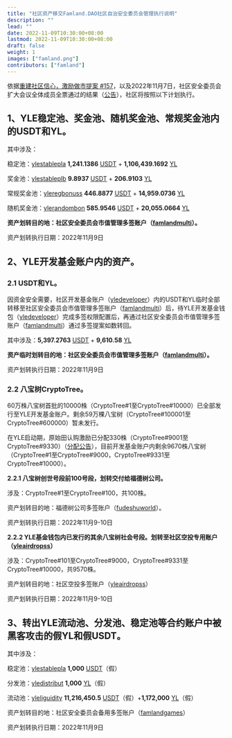 ```yaml
---
title: "社区资产移交Famland.DAO社区自治安全委员会管理执行说明"
description: ""
lead: ""
date: 2022-11-09T10:30:00+08:00
lastmod: 2022-11-09T10:30:00+08:00
draft: false
weight: 1
images: ["famland.png"]
contributors: ["famland"]
---
```


依据[重建社区信心，激励做市提案 #157](https://github.com/famland/website/discussions/157)，以及2022年11月7日，社区安全委员会扩大会议全体成员全票通过的结果（[公告](https://www.famland.world/blog/2022-11-7/)），社区将按照以下计划执行。

## 1、YLE稳定池、奖金池、随机奖金池、常规奖金池内的USDT和YL。

其中涉及：

稳定池：[ylestablepla](https://bloks.io/account/ylestablepla)   **1,241.1386** [USDT](https://bloks.io/tokens/USDT-eos-tethertether) + **1,106,439.1692** [YL](https://bloks.io/tokens/YL-eos-ylecontracts)

奖金池：[ylestableplb](https://bloks.io/account/ylestableplb)  **9.8937** [USDT](https://bloks.io/tokens/USDT-eos-tethertether) +  **206.9103** [YL](https://bloks.io/tokens/YL-eos-ylecontracts)

常规奖金池：[yleregbonuss](https://bloks.io/account/yleregbonuss)  **446.8877** [USDT](https://bloks.io/tokens/USDT-eos-tethertether) + **14,959.0736** [YL](https://bloks.io/tokens/YL-eos-ylecontracts)

随机奖金池：[ylerandombon](https://bloks.io/account/ylerandombon)  **585.9546** [USDT](https://bloks.io/tokens/USDT-eos-tethertether) + **20,055.0664** [YL](https://bloks.io/tokens/YL-eos-ylecontracts)

**资产划转目的地：社区安全委员会市值管理多签账户（[famlandmulti](https://bloks.io/account/famlandmulti#keys)）。**

资产划转执行日期：2022年11月9日

## 2、YLE开发基金账户内的资产。

### 2.1 USDT和YL。

因资金安全需要，社区开发基金账户（[yledeveloper](https://bloks.io/account/yledeveloper)）内的USDT和YL临时全部转移至社区安全委员会市值管理多签账户（[famlandmulti](https://bloks.io/account/famlandmulti#keys)）后，待YLE开发基金钱包（[yledeveloper](https://bloks.io/account/yledeveloper)）完成多签权限配置后，再通过社区安全委员会市值管理多签账户（[famlandmulti](https://bloks.io/account/famlandmulti#keys)）通过多签提案如数转回。

其中涉及：**5,397.2763** [USDT](https://bloks.io/tokens/USDT-eos-tethertether) + **9,610.58** [YL](https://bloks.io/tokens/YL-eos-ylecontracts)

**资产临时划转目的地：社区安全委员会市值管理多签账户（[famlandmulti](https://bloks.io/account/famlandmulti#keys)）。**

资产划转执行日期：2022年11月9日

### 2.2 八宝树CryptoTree。

60万株八宝树首批的10000株（CryptoTree#1至CryptoTree#10000）已全部发行至YLE开发基金账户。剩余59万棵八宝树（CryptoTree#100001至CryptoTree#600000）暂未发行。

在YLE启动期，原始田认购激励已分配330株（CryptoTree#9001至CryptoTree#9330）（[分配公告](https://www.famland.world/blog/page/2/)），目前开发基金账户内剩余9670株八宝树（CryptoTree#1至CryptoTree#9000，CryptoTree#9331至CryptoTree#10000）。

**2.2.1 八宝树创世号段前100号段，划转交付给福德树公司。**

涉及：CryptoTree#1至CryptoTree#100，共100株。

资产划转目的地：福德树公司多签账户（[fudeshuworld](https://bloks.io/account/fudeshuworld)）。

资产划转执行日期：2022年11月9-10日

**2.2.2 YLE基金钱包内已发行的其余八宝树社会号段。划转至社区空投专用账户（[yleairdropss](https://bloks.io/account/yleairdropss#keys)）**

涉及：CryptoTree#101至CryptoTree#9000，CryptoTree#9331至CryptoTree#10000，共9570株。

资产划转目的地：社区空投多签账户（[yleairdropss](https://bloks.io/account/yleairdropss#keys)）

资产划转执行日期：2022年11月9-10日

## 3、转出YLE流动池、分发池、稳定池等合约账户中被黑客攻击的假YL和假USDT。

其中涉及：

稳定池：[ylestablepla](https://bloks.io/account/ylestablepla)  **1,000** [USDT](https://bloks.io/tokens/USDT-eos-heztanqrgene)（假）

分发池：[yledistribut](https://bloks.io/account/yledistribut)  **1,000** [YL](https://bloks.io/tokens/YL-eos-heztanqrgene)（假）

流动池：[yleliguidity](https://bloks.io/account/yleliguidity)  **11,216,450.5** [USDT](https://bloks.io/tokens/USDT-eos-heztanqrgene)（假）+**1,172,000** [YL](https://bloks.io/tokens/YL-eos-heztanqrgene)（假）

资产划转目的地：社区安全委员会备用多签账户（[famlandgames](https://bloks.io/account/famlandgames)）

资产划转执行日期：2022年11月9日
